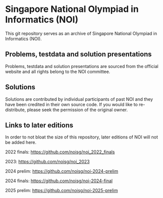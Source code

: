 # Singapore National Olympiad in Informatics (NOI)
This git repository serves as an archive of Singapore National Olympiad in Informatics (NOI). 

## Problems, testdata and solution presentations
Problems, testdata and solution presentations are sourced from the official website and all rights belong to the NOI committee.


## Solutions
Solutions are contributed by individual participants of past NOI and they have been credited in their own source code. If you would like to re-distribute, please seek the permission of the original owner.

## Links to later editions
In order to not bloat the size of this repository, later editions of NOI will not be added here.

2022 finals: https://github.com/noisg/noi_2022_finals

2023: https://github.com/noisg/noi_2023

2024 prelim: https://github.com/noisg/noi-2024-prelim

2024 finals: https://github.com/noisg/noi-2024-final

2025 prelim: https://github.com/noisg/noi-2025-prelim
